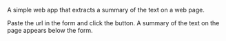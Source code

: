 A simple web app that extracts a summary of the text on a web page.

Paste the url in the form and click the button. A summary of the text on the
page appears below the form.

